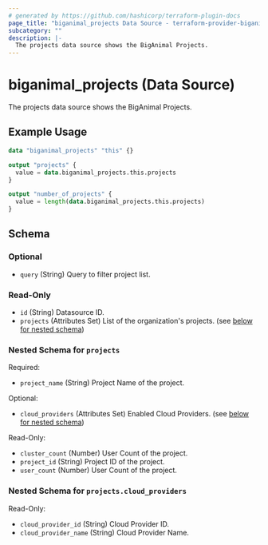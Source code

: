 ```yaml
---
# generated by https://github.com/hashicorp/terraform-plugin-docs
page_title: "biganimal_projects Data Source - terraform-provider-biganimal"
subcategory: ""
description: |-
  The projects data source shows the BigAnimal Projects.
---
```


# biganimal_projects (Data Source)

The projects data source shows the BigAnimal Projects.

## Example Usage

```terraform
data "biganimal_projects" "this" {}

output "projects" {
  value = data.biganimal_projects.this.projects
}

output "number_of_projects" {
  value = length(data.biganimal_projects.this.projects)
}
```

<!-- schema generated by tfplugindocs -->
## Schema

### Optional

- `query` (String) Query to filter project list.

### Read-Only

- `id` (String) Datasource ID.
- `projects` (Attributes Set) List of the organization's projects. (see [below for nested schema](#nestedatt--projects))

<a id="nestedatt--projects"></a>
### Nested Schema for `projects`

Required:

- `project_name` (String) Project Name of the project.

Optional:

- `cloud_providers` (Attributes Set) Enabled Cloud Providers. (see [below for nested schema](#nestedatt--projects--cloud_providers))

Read-Only:

- `cluster_count` (Number) User Count of the project.
- `project_id` (String) Project ID of the project.
- `user_count` (Number) User Count of the project.

<a id="nestedatt--projects--cloud_providers"></a>
### Nested Schema for `projects.cloud_providers`

Read-Only:

- `cloud_provider_id` (String) Cloud Provider ID.
- `cloud_provider_name` (String) Cloud Provider Name.
